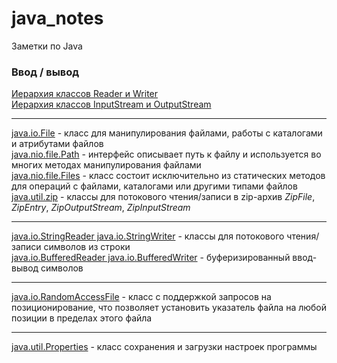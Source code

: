 # java_notes
Заметки по Java
### Ввод / вывод
[Иерархия классов Reader и Writer](/IO/ClassHierarchyReaderWriter.PNG)\
[Иерархия классов InputStream и OutputStream](/IO/ClassHierarchyInputStreamOutputStream.PNG)

---

[java.io.File](/IO/java.io.File.md) - класс для манипулирования файлами, работы с каталогами и атрибутами файлов\
[java.nio.file.Path](/IO/java.nio.file.Path.md) - интерфейс описывает путь к файлу и используется во многих методах манипулирования файлами\
[java.nio.file.Files](/IO/java.nio.file.Files.md) - класс состоит исключительно из статических методов для операций с файлами, каталогами или другими типами файлов\
[java.util.zip](/IO/java.util.zip.md) - классы для потокового чтения/записи в zip-архив *ZipFile*, *ZipEntry*, *ZipOutputStream*, *ZipInputStream*

---

[java.io.StringReader java.io.StringWriter](/IO/java.io.StringReaderWriter.md) - классы для потокового чтения/записи символов из строки\
[java.io.BufferedReader java.io.BufferedWriter](/IO/java.io.BufferedReaderWriter.md) - буферизированный ввод-вывод символов

---

[java.io.RandomAccessFile](/IO/java.io.RandomAccessFile.md) - класс с поддержкой запросов на позиционирование, что позволяет установить указатель файла на любой позиции в пределах этого файла

---

[java.util.Properties](java.util.Properties.md) - класс сохранения и загрузки настроек программы
